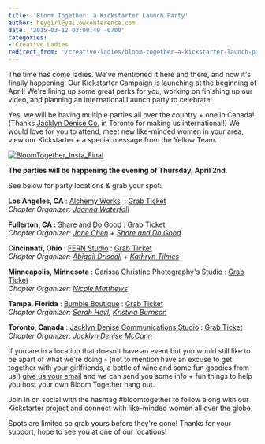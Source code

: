 ```yaml
---
title: 'Bloom Together: a Kickstarter Launch Party'
author: heygirl@yellowconference.com
date: '2015-03-12 03:00:49 -0700'
categories:
- Creative Ladies
redirect_from: "/creative-ladies/bloom-together-a-kickstarter-launch-party/"
---
```


The time has come ladies. We've mentioned it here and there, and now it's finally happening. Our Kickstarter Campaign is launching at the beginning of April! We're lining up some great perks for you, working on finishing up our video, and planning an international Launch party to celebrate!

Yes, we will be having multiple parties all over the country + one in Canada! (Thanks [Jacklyn Denise Co.](http://www.jacklyndenise.com/) in Toronto for making us international!) We would love for you to attend, meet new like-minded women in your area, view our Kickstarter + a special message from the Yellow Team.

[![BloomTogether_Insta_Final](https://s3.amazonaws.com/yellow-files/blog/2015/03/BloomTogether_Insta_Final.jpg)](https://s3.amazonaws.com/yellow-files/blog/2015/03/BloomTogether_Insta_Final.jpg)

**The parties will be happening the evening of Thursday, April 2nd.**

See below for party locations & grab your spot:

**Los Angeles, CA** : [Alchemy Works](http://www.alchemyworks.us/)  : [Grab Ticket](https://ti.to/yellowconference/bloom-together-la)  
_Chapter Organizer: [Joanna Waterfall](https://instagram.com/joannawaterfall/)_

**Fullerton, CA :** [Share and Do Good](http://www.shareanddogood.com/) : [Grab Ticket](https://ti.to/yellowconference/bloom-together-oc)  
_Chapter Organizer: [Jane Chen](%20https://instagram.com/pinkjaney/ ) + [Share and Do Good](http://www.shareanddogood.com/)_

**Cincinnati, Ohio** : [FERN Studio](http://www.fern-shop.com/) : [Grab Ticket](https://ti.to/yellowconference/bloom-together-cincinnati)  
_Chapter Organizer: [Abigail Driscoll](http://www.ritesofasylum.com/) + [Kathryn Tilmes](https://instagram.com/kathryntilmes/)_

**Minneapolis, Minnesota** : Carissa Christine Photography's Studio : [Grab Ticket](https://ti.to/yellowconference/bloom-together-minneapolis)  
_Chapter Organizer: [Nicole Matthews](http://www.thebloomerie.com/)_

**Tampa, Florida** : [Bumble Boutique](http://www.bumbletampa.com/) : [Grab Ticket](https://ti.to/yellowconference/bloom-together-tampa)  
_Chapter Organizer: [Sarah Heyl](http://sarahheyl.com/), [Kristina Burnson](https://instagram.com/kristinaburnson)_

**Toronto, Canada** : [Jacklyn Denise Communications Studio](http://www.jacklyndenise.com/) : [Grab Ticket](https://ti.to/yellowconference/bloom-together-toronto)  
_Chapter Organizer: [Jacklyn Denise McCann](http://www.jacklyndenise.com/)_

If you are in a location that doesn't have an event but you would still like to be apart of what we're doing - (not to mention have an excuse to get together with your girlfriends, a bottle of wine and some fun goodies from us!) [give us your email](http://eepurl.com/bgQwwf) and we can send you some info + fun things to help you host your own Bloom Together hang out.

Join in on social with the hashtag #bloomtogether to follow along with our Kickstarter project and connect with like-minded women all over the globe.

Spots are limited so grab yours before they're gone! Thanks for your support, hope to see you at one of our locations!
